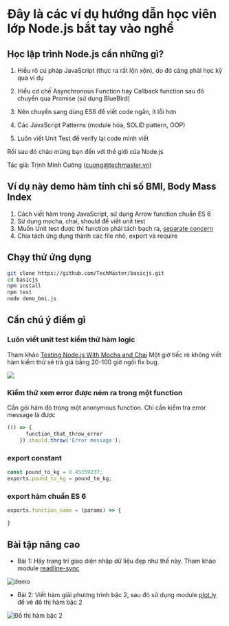 # Đây là các ví dụ hướng dẫn học viên lớp Node.js bắt tay vào nghề

## Học lập trình Node.js cần những gì?

1. Hiểu rõ cú pháp JavaScript (thực ra rất lộn xộn), do đó càng phải học kỹ qua ví dụ

2. Hiểu cơ chế Asynchronous Function hay Callback function sau đó chuyển qua Promise (sử dụng BlueBird)

3. Nên chuyển sang dùng ES6 để viết code ngắn, ít lỗi hơn

4. Các JavaScript Patterns (module hóa, SOLID pattern, OOP)

5. Luôn viết Unit Test để verify lại code mình viết

Rồi sau đó chào mừng bạn đến với thế giới của Node.js

Tác giả: Trịnh Minh Cường (cuong@techmaster.vn)

## Ví dụ này demo hàm tính chỉ số BMI, Body Mass Index

1. Cách viết hàm trong JavaScript, sử dụng Arrow function chuẩn ES 6
2. Sử dụng mocha, chai, should để viết unit test
3. Muốn Unit test được thì function phải tách bạch ra, [separate concern](https://en.wikipedia.org/wiki/Separation_of_concerns)
4. Chia tách ứng dụng thành các file nhỏ, export và require

## Chạy thử ứng dụng

```bash
git clone https://github.com/TechMaster/basicjs.git
cd basicjs
npm install
npm test
node demo_bmi.js
```
## Cần chú ý điểm gì

### Luôn viết unit test kiểm thử hàm logic
Tham khảo [Testing Node.js With Mocha and Chai](http://mherman.org/blog/2015/09/10/testing-node-js-with-mocha-and-chai/#.WJmsLxJ96EI)
Một giờ tiếc rẻ không viết hàm kiểm thử sẽ trả giá bằng 20-100 giờ ngồi fix bug.

![](http://flylib.com/books/4/223/1/html/2/images/0672327988/graphics/01fig02.gif)

### Kiểm thử xem error được ném ra trong một function
Cần gói hàm đó trong một anonymous function.
Chỉ cần kiểm tra error message là được
```javascript
(() => {
      function_that_throw_error
    }).should.throw('Error message');
```

### export constant
```javascript
const pound_to_kg = 0.45359237;
exports.pound_to_kg = pound_to_kg;

```

### export hàm chuẩn ES 6
```javascript
exports.function_name = (params) => {
  
}
```
## Bài tập nâng cao
- Bài 1: Hãy trang trí giao diện nhập dữ liệu đẹp như thế này. Tham khảo module [readline-sync](https://github.com/anseki/readline-sync)

![demo](https://github.com/anseki/readline-sync/raw/master/screen_01.png)

- Bài 2: Viết hàm giải phương trình bậc 2, sau đó sử dụng module [plot.ly](https://plot.ly/) để vẽ đồ thị hàm bậc 2

![Đồ thị hàm bậc 2](https://upload.wikimedia.org/wikipedia/commons/thumb/f/f8/Polynomialdeg2.svg/220px-Polynomialdeg2.svg.png)


